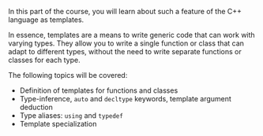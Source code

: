 In this part of the course, you will learn about such a feature of the C++ language as templates.

In essence, templates are a means to write generic code that can work with varying types. They allow you to write a single function or class that can adapt to different types, without the need to write separate functions or classes for each type.

The following topics will be covered:
 * Definition of templates for functions and classes 
 * Type-inference, `auto` and `decltype` keywords, template argument deduction
 * Type aliases: `using` and `typedef`
 * Template specialization
